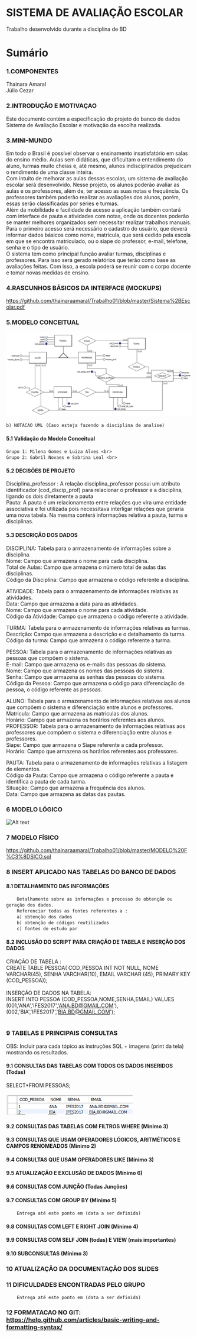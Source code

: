 # SISTEMA DE AVALIAÇÃO ESCOLAR
Trabalho desenvolvido durante a disciplina de BD

# Sumário

### 1.COMPONENTES<br>
Thainara Amaral<br>
Júlio Cezar <br>

### 2.INTRODUÇÃO E MOTIVAÇAO<br>

Este documento contém a especificação do projeto do banco de dados Sistema de Avaliação Escolar e motivação da escolha realizada. <br>

### 3.MINI-MUNDO<br>
Em todo o Brasil é possível observar o ensinamento insatisfatório em salas do ensino médio. Aulas sem didáticas, que dificultam o entendimento do aluno, turmas muito cheias e, até mesmo, alunos indisciplinados prejudicam o rendimento de uma classe inteira. <br>
Com intuito de melhorar as aulas dessas escolas, um sistema de avaliação escolar será desenvolvido. Nesse projeto, os alunos poderão avaliar as aulas e os professores, além de, ter acesso as suas notas e frequência. Os professores também poderão realizar as avaliações dos alunos, porém, essas serão classificadas por séries e turmas.<br>
Além da mobilidade e facilidade de acesso a aplicação também contará com interface de pauta e atividades com notas, onde os docentes poderão se manter melhores organizados sem necessitar realizar trabalhos manuais.<br>
Para o primeiro acesso será necessário o cadastro do usuário, que deverá informar dados básicos como nome, matrícula, que será cedido pela escola em que se encontra matriculado, ou o siape do professor, e-mail, telefone, senha e o tipo de usuário.<br>
O sistema tem como principal função avaliar turmas, disciplinas e professores. Para isso será gerado relatórios que terão como base as avaliações feitas. Com isso, a escola poderá se reunir com o corpo docente e tomar novas medidas de ensino.
<br>

### 4.RASCUNHOS BÁSICOS DA INTERFACE (MOCKUPS)<br>

https://github.com/thainaraamaral/Trabalho01/blob/master/Sistema%2BEscolar.pdf <br>

### 5.MODELO CONCEITUAL<br>
![Alt text](https://github.com/thainaraamaral/Trabalho01/blob/master/CONCEITUAL.png) <br>
    
    b) NOTACAO UML (Caso esteja fazendo a disciplina de analise)

#### 5.1 Validação do Modelo Conceitual
    Grupo 1: Milena Gomes e Luiza Alves <br>
    Grupo 2: Gabril Novaes e Sabrina Leal <br>

#### 5.2 DECISÕES DE PROJETO
Disciplina_professor : A relação disciplina_professor possui um atributo identificador (cod_discip_prof) para relacionar o professor e a disciplina, ligando os dois diretamente a pauta
<br>
Pauta: A pauta é um relacionamento entre relações que vira uma entidade associativa e foi utilizada pois necessitava interligar relações que geraria uma nova tabela. Na mesma conterá informações relativa a pauta, turma e disciplinas.

#### 5.3 DESCRIÇÃO DOS DADOS <br>

DISCIPLINA: Tabela para o armazenamento de informações sobre a disciplina.<br>
Nome: Campo que armazena o nome para cada disciplina.<br>
Total de Aulas: Campo que armazena o número total de aulas das disciplinas.<br>
Código da Disciplina: Campo que armazena o código referente a disciplina.<br>

ATIVIDADE: Tabela para o armazenamento de informações relativas as atividades.<br>
Data: Campo que armazena a data para as atividades.<br>
Nome: Campo que armazena o nome para cada atividade.<br>
Código da Atividade: Campo que armazena o código referente a atividade.<br>

TURMA: Tabela para o armazenamento de informações relativas as turmas.<br>
Descrição: Campo que armazena a descrição e o detalhamento da turma.<br>
Código da turma: Campo que armazena o código referente a turma.<br>

PESSOA: Tabela para o armazenamento de informações relativas as pessoas que compõem o sistema.<br>
E-mail: Campo que armazena os e-mails das pessoas do sistema.<br>
Nome: Campo que armazena os nomes das pessoas do sistema.<br>
Senha: Campo que armazena as senhas das pessoas do sistema.<br>
Código da Pessoa: Campo que armazena o código para diferenciação de pessoa, o código referente as pessoas.<br>

ALUNO: Tabela para o armazenamento de informações relativas aos alunos que compõem o sistema e diferenciação entre alunos e professores.<br>
Matricula: Campo que armazena as matriculas dos alunos.<br>
Horário: Campo que armazena os horários referentes aos alunos.<br>
PROFESSOR: Tabela para o armazenamento de informações relativas aos professores que compõem o sistema e diferenciação entre alunos e professores.<br>
Siape: Campo que armazena o Siape referente a cada professor.<br>
Horário: Campo que armazena os horários referentes aos professores.<br>

PAUTA: Tabela para o armazenamento de informações relativas a listagem de elementos.<br>
Código da Pauta: Campo que armazena o código referente a pauta e identifica a pauta de cada turma.<br>
Situação: Campo que armazena a frequência dos alunos.<br>
Data: Campo que armazena as datas das pautas.<br>


### 6	MODELO LÓGICO<br>
![Alt text](https://github.com/thainaraamaral/Trabalho01/blob/master/L%C3%93GICO.png "Modelo Lógico")

### 7	MODELO FÍSICO<br>

https://github.com/thainaraamaral/Trabalho01/blob/master/MODELO%20F%C3%8DSICO.sql 
<br>    
 
### 8	INSERT APLICADO NAS TABELAS DO BANCO DE DADOS<br>

#### 8.1 DETALHAMENTO DAS INFORMAÇÕES
        Detalhamento sobre as informações e processo de obtenção ou geração dos dados.
        Referenciar todas as fontes referentes a :
        a) obtenção dos dados
        b) obtenção de códigos reutilizados
        c) fontes de estudo par
        
#### 8.2 INCLUSÃO DO SCRIPT PARA CRIAÇÃO DE TABELA E INSERÇÃO DOS DADOS

CRIAÇÃO DE TABELA :
<BR>
CREATE TABLE PESSOA(
COD_PESSOA INT NOT NULL,
NOME VARCHAR(45),
SENHA VARCHAR(10),
EMAIL VARCHAR (45),
PRIMARY KEY (COD_PESSOA));
<BR> <BR>
INSERÇÃO DE DADOS NA TABELA:
<BR>
INSERT INTO PESSOA (COD_PESSOA,NOME,SENHA,EMAIL)
VALUES (001,'ANA','IFES2017','ANA.BD@GMAIL.COM'),
(002,'BIA','IFES2017','BIA.BD@GMAIL.COM');
 <BR><BR>
 
### 9	TABELAS E PRINCIPAIS CONSULTAS<br>
OBS: Incluir para cada tópico as instruções SQL + imagens (print da tela) mostrando os resultados.<br>
#### 9.1	CONSULTAS DAS TABELAS COM TODOS OS DADOS INSERIDOS (Todas) <br>

SELECT*FROM PESSOAS; <BR> <BR>
![Alt text](https://github.com/thainaraamaral/Trabalho01/blob/master/SELECT%20FROM%20PESSOA.png)

#### 9.2	CONSULTAS DAS TABELAS COM FILTROS WHERE (Mínimo 3) <br>

#### 9.3	CONSULTAS QUE USAM OPERADORES LÓGICOS, ARITMÉTICOS E CAMPOS RENOMEADOS (Mínimo 2)<br>
#### 9.4	CONSULTAS QUE USAM OPERADORES LIKE (Mínimo 3)  <br>
#### 9.5	ATUALIZAÇÃO E EXCLUSÃO DE DADOS (Mínimo 6)<br>
#### 9.6	CONSULTAS COM JUNÇÃO (Todas Junções)<br>
#### 9.7	CONSULTAS COM GROUP BY (Mínimo 5)<br>
        Entrega até este ponto em (data a ser definida)
        
#### 9.8	CONSULTAS COM LEFT E RIGHT JOIN (Mínimo 4) <br>
#### 9.9	CONSULTAS COM SELF JOIN (todas) E VIEW (mais importantes) <br>
#### 9.10	SUBCONSULTAS (Mínimo 3) <br>
### 10	ATUALIZAÇÃO DA DOCUMENTAÇÃO DOS SLIDES<br>
### 11	DIFICULDADES ENCONTRADAS PELO GRUPO<br>

        Entrega até este ponto em (data a ser definida)
        
### 12  FORMATACAO NO GIT: https://help.github.com/articles/basic-writing-and-formatting-syntax/
